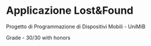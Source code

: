 # Applicazione Lost&Found
Progetto di Programmazione di Dispositivi Mobili - UniMiB

Grade - 30/30 with honors
